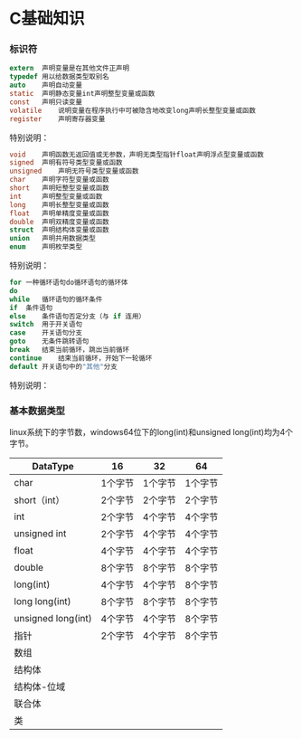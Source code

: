 # C基础知识

### 标识符

``` c
extern	声明变量是在其他文件正声明
typedef	用以给数据类型取别名
auto	声明自动变量
static	声明静态变量int声明整型变量或函数
const	声明只读变量
volatile	说明变量在程序执行中可被隐含地改变long声明长整型变量或函数
register	声明寄存器变量
```
特别说明：
``` c
void	声明函数无返回值或无参数，声明无类型指针float声明浮点型变量或函数
signed	声明有符号类型变量或函数
unsigned	声明无符号类型变量或函数
char	声明字符型变量或函数
short	声明短整型变量或函数
int		声明整型变量或函数
long    声明长整型变量或函数
float	声明单精度变量或函数
double	声明双精度变量或函数
struct	声明结构体变量或函数
union	声明共用数据类型
enum	声明枚举类型
```
特别说明：
``` c
for	一种循环语句do循环语句的循环体
do
while	循环语句的循环条件
if	条件语句
else	条件语句否定分支（与 if 连用）
switch	用于开关语句
case	开关语句分支
goto	无条件跳转语句
break	结束当前循环，跳出当前循环
continue	结束当前循环，开始下一轮循环
default	开关语句中的"其他"分支
```
特别说明：

### 基本数据类型

linux系统下的字节数，windows64位下的long(int)和unsigned  long(int)均为4个字节。

| DataType            | 16      | 32      | 64      |
| ------------------- | ------- | ------- | ------- |
| char                | 1个字节 | 1个字节 | 1个字节 |
| short（int）        | 2个字节 | 2个字节 | 2个字节 |
| int                 | 2个字节 | 4个字节 | 4个字节 |
| unsigned int        | 2个字节 | 4个字节 | 4个字节 |
| float               | 4个字节 | 4个字节 | 4个字节 |
| double              | 8个字节 | 8个字节 | 8个字节 |
| long(int)           | 4个字节 | 4个字节 | 8个字节 |
| long long(int)      | 8个字节 | 8个字节 | 8个字节 |
| unsigned  long(int) | 4个字节 | 4个字节 | 8个字节 |
| 指针                | 2个字节 | 4个字节 | 8个字节 |
| 数组                |         |         |         |
| 结构体              |         |         |         |
| 结构体-位域         |         |         |         |
| 联合体              |         |         |         |
| 类                  |         |         |         |

